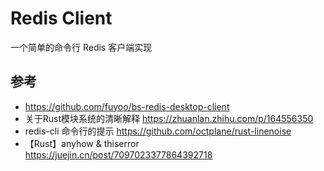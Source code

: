 # Redis Client
一个简单的命令行 Redis 客户端实现

## 参考
* https://github.com/fuyoo/bs-redis-desktop-client
* 关于Rust模块系统的清晰解释 https://zhuanlan.zhihu.com/p/164556350
* redis-cli 命令行的提示 https://github.com/octplane/rust-linenoise
* 【Rust】anyhow & thiserror https://juejin.cn/post/7097023377864392718
